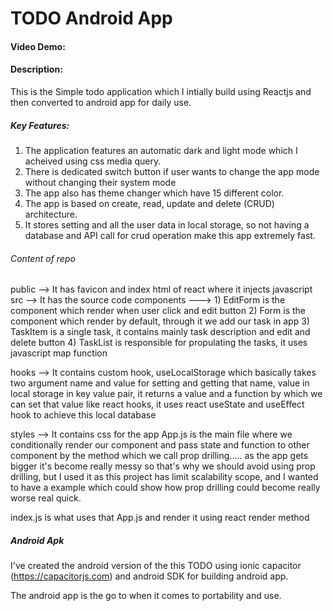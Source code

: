 # TODO Android App
#### Video Demo:  <URL HERE>
#### Description: 
This is the Simple todo application which I intially build using Reactjs and then converted to android app for daily use.

##### Key Features:

1) The application features an automatic dark and light mode which I acheived using css media query.
2) There is dedicated switch button if user wants to change the app mode without changing their system mode
3) The app also has theme changer which have 15 different color.
4) The app is based on create, read, update and delete (CRUD) architecture.
5) It stores setting and all the user data in local storage, so not having a database and API call for crud operation
make this app extremely fast.

###### Content of repo

public --> It has favicon and index html of react where it injects javascript
src --> It has the source code
components ---> 
    1) EditForm is the component which render when user click and edit button
    2) Form is the component which render by default, through it we add our task in app
    3) TaskItem is a single task, it contains mainly task description and edit and delete button
    4) TaskList is responsible for propulating the tasks, it uses javascript map function

hooks --> It contains custom hook, useLocalStorage which basically takes two argument name and value for setting and getting
        that name, value in local storage in key value pair, it returns a value and a function by which we can set that value like react hooks, it uses react useState and useEffect hook to achieve this local database

styles --> It contains css for the app
App.js is the main file where we conditionally render our component and pass state and function to other component by
the method which we call prop drilling..... as the app gets bigger it's become really messy so that's why we should avoid using prop drilling, but I used it as this project has limit scalability scope, and I wanted to have a example which could show how prop drilling could become really worse real quick.

index.js is what uses that App.js and render it using react render method

##### Android Apk

I've created the android version of the this TODO using ionic capacitor (https://capacitorjs.com) and android SDK for building android app.

The android app is the go to when it comes to portability and use.